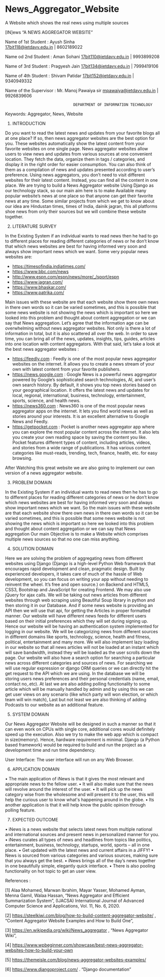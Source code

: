 # News_Aggregator_Website
A Website  which shows the real news using multiple sources


[IN]ews
                                    “A NEWS AGGREGATOR WEBSITE”

Name of 1st Student : Ayush Sinha  
  17bit118@ietdavv.edu.in | 8602189022

Name od 2nd Student : Aman Sohani
  17bit110@ietdavv.edu.in | 9993899208

Name of 3rd Student : Pragyesh Jain 
   17bit134@ietdavv.edu.in | 7999419106

Name of 4th Student : Shivam Patidar 
17bit152@ietdavv.edu.in | 9340949332

Name of the Supervisor : Mr. Manoj Pawaiya sir 
mpawaiya@ietdavv.edu.in | 9926839606


                                   DEPARTMENT OF INFORMATION TECHNOLOGY

Keywords: Aggregator, News, Website


1. INTRODUCTION 

Do you want to read the latest news and updates from your favorite blogs all at one place?
If so, then news aggregator websites are the best option for you. These websites automatically show the latest content from your favorite websites on one single page.
News aggregator websites allow users to view news and updates from various sources at one
convenient location. They fetch the data, organize them in tags / categories, and display it in the right order for easier consumption. You can also think of them as a compilation of news and updates presented according to user’s preference. Using news aggregators, you don’t need to visit different websites for their latest content. Instead, you can find all the content in one place.
We are trying to build a News Aggregator website Using Django as our technology stack, so our main aim here is to make Available many popular website’s news at one place so that anyone can get their favorite news at any time.
Some similar projects from which we get to know about our idea are Hindustan times, times of India, dainik jagran, this all platforms shoe news from only their sources but we will combine these website together.


2. LITERATURE SURVEY 

In the Existing System if an individual wants to read news then he had to go to different places for reading different categories of news or he don’t know that which news websites are best for having informed very soon and always show important news which we want. Some very popular news websites are:

-	https://timesofindia.indiatimes.com/
-	https://www.bbc.com/news
-	http://www.espn.com/espn/news/more/_/sport/espn
-	https://www.jagran.com/
-	https://www.bhaskar.com/
-	https://www.patrika.com/

Main issues with these website are that each website show there own news in there own words so it can be varied sometimes, and this is possible that some news website is not showing the news which is important so here we looked into this problem and thought about content aggregation or we can say that News aggregation. Let’s agree that the information age can be overwhelming without news aggregator websites. Not only is there a lot of information in total, but it is also scattered all over the web. In order to save time, you can bring all of the news, updates, insights, tips, guides, articles into one location with content aggregators. With that said, let’s take a look at the best news aggregator websites :

-	https://feedly.com : Feedly is one of the most popular news aggregator websites on the internet. It allows you to create a news stream of your own with latest content from your favorite publishers. 
-	https://news.google.com : Google News is a powerful news aggregator powered by Google’s sophisticated search technologies, AI, and user’s own search history. By default, it shows you top news stories based on your geographical location. It offers the latest news and updates for local, regional, international, business, technology, entertainment, sports, science, and health news.
-	https://news360.com : News360 is one of the most popular news aggregator apps on the internet. It lets you find world news as well as stories around your interests. It is an excellent alternative to Google News and Feedly.
-	https://getpocket.com : Pocket is another news aggregator app where you can explore the most popular content across the internet. It also lets you create your own reading space by saving the content you like. Pocket features different types of content, including articles, videos, and stories from a wide range of publications. It has various content categories like must-reads, trending, tech, finance, health, etc. for easy browsing.

After Watching this great website we are also going to implement our own version of a news aggregator website.


3. PROBLEM DOMAIN

In the Existing System if an individual wants to read news then he has to go to different places for reading different categories of news or he don’t know which news websites are best for having informed very soon and always show important news which we want. So the main issues with these website are that each website show there own news in there own words so it can be varied sometimes, and this is possible that some news website is not showing the news which is important so here we looked into this problem and thought about content aggregation or we can say that News aggregation
Our main Objective is to make a Website which comprises multiple news sources so that no one can miss anything.


4. SOLUTION DOMAIN 

Here we are solving the problem of aggregating news from different websites using Django (Django is a high-level Python Web framework that encourages rapid development and clean, pragmatic design. Built by experienced developers, it takes care of much of the hassle of Web development, so you can focus on writing your app without needing to reinvent the wheel. It’s free and open source.) on Backend and HTML5, CSS3, Bootstrap and JavaScript for creating Frontend. We may also use jQuery for ajax calls. 
We will be taking out news articles from different websites through web scraping using Beautiful Soup library in python and then storing it in our Database. And if some news website is providing an API then we will use that api, for getting the Articles in proper formatted manner.
Our website will have different news feeds for different users based on their initial preferences which they will set during signing up. Hence our website will be having an authentication system implemented for logging in our website. We will be categorizing news from different sources in different domains like sports, technology, science, health and fitness, political, entertainment and many more. 
We will also implement lazy loading in our website so that all news articles will not be loaded at an instant which will save bandwidth, instead they will be loaded as the user scrolls down the page. Our website will also have a search option for searching a particular news across different categories and sources of news. For searching we will use regular expression or django ORM queries or we can directly hit the get request to the API which we are using. In the database we will be storing users news preferences and their personal credentials (name, email, contact no,.etc). 
At last we are also adding polling functionality to some article which will be manually handled by admin and by using this we can get user views on any scenario (like which party will won election, or which team will win match), Last but not least we are also thinking of adding Podcasts to our website as an additional feature.


5. SYSTEM DOMAIN 

Our News Aggregator Website will be designed in such a manner so that it can even work on CPUs with single core, additional cores would definitely speed up the execution. Also we try to make the web app which is compact in size(memory). Hence, hardware requirement is minimal. 
Django (a Python based framework) would be required to build and run the project as a development time and run time dependency.

User Interface:
The user interface will run on any Web Browser.


6. APPLICATION DOMAIN 

•	The main application of iNews is that it gives the most relevant and appropriate news to the fellow user.
•	It will also make sure that the news will revolve around the interest of the user.
•	It will pick up the news category wise from the wholesome and will present it to the user, this will help the curious user to know what's happening around in the globe.
•	Its another  application is that it will help know the public opinion through polling feature.



7. EXPECTED OUTCOME 

•	iNews is a news website that selects latest news from multiple national and international sources and present news in personalized manner for you.
•	iNews curates all types of news and headlines from topics like politics, entertainment, business, technology, startups, world, sports – all in one place.
•	Get updated with the latest news and current affairs in a JIFFY!
•	News is sourced from various categories and various sources, making sure that you always get the best.
•	iNews brings all of the day’s news together in one beautifully simple, elegantly quick interface.
•	There is also pooling functionality on hot topic to get an user view.


References :

[1] Alaa Mohamed, Marwan Ibrahim, Mayar Yasser, Mohamed Ayman, Menna Gamil, Walaa Hassan, “News Aggregator and Efficient Summarization System”, (IJACSA) International Journal of Advanced Computer Science and Applications, Vol. 11, No. 6, 2020.

[2] https://steelkiwi.com/blog/how-to-build-content-aggregator-website/ , “Content Aggregator Website Examples and How to Build One”,

[3] https://en.wikipedia.org/wiki/News_aggregator , “News Aggregator Wiki”,

[4] https://www.wpbeginner.com/showcase/best-news-aggregator-websites-how-to-build-your-own 

[5] https://themeisle.com/blog/news-aggregator-websites-examples/ 

[6] https://www.djangoproject.com/ . “Django documentation”

